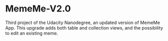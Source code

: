 # MemeMe-V2.0
Third project of the Udacity Nanodegree, an updated version of MemeMe App.
This upgrade adds both table and collection views, and the possibility to edit an existing meme.
